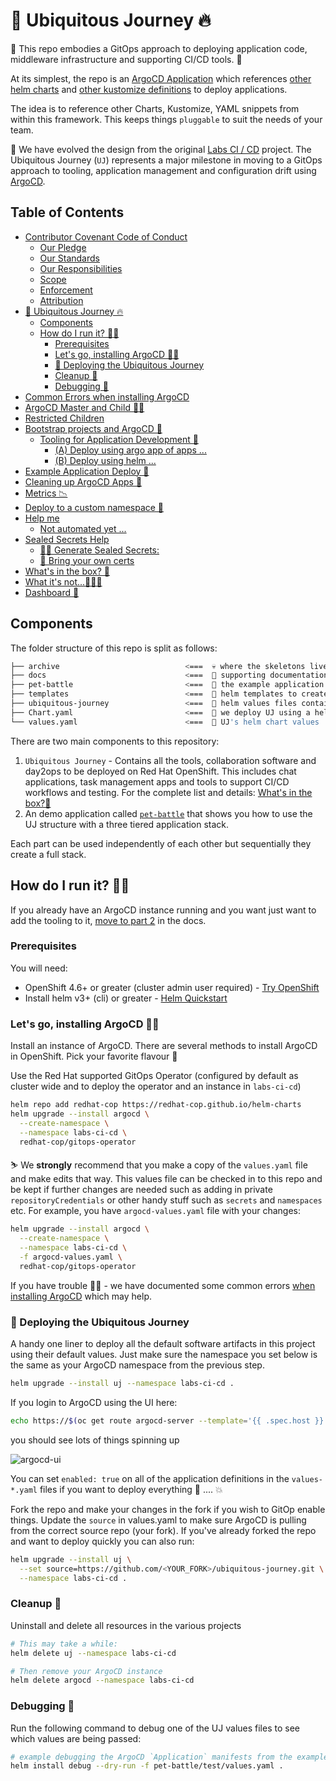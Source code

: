 # 🦄 Ubiquitous Journey 🔥

🧰 This repo embodies a GitOps approach to deploying application code, middleware infrastructure and supporting CI/CD tools. 🧰

At its simplest, the repo is an [ArgoCD Application](https://argo-cd.readthedocs.io/en/stable/core_concepts/) which references [other helm charts](https://github.com/redhat-cop/helm-charts.git) and [other kustomize definitions](https://github.com/rht-labs/refactored-adventure) to deploy applications.

The idea is to reference other Charts, Kustomize, YAML snippets from within this framework. This keeps things `pluggable` to suit the needs of your team.

🎨 We have evolved the design from the original [Labs CI / CD](https://github.com/rht-labs/labs-ci-cd.git) project. The  Ubiquitous Journey (`UJ`) represents a major milestone in moving to a GitOps approach to tooling, application management and configuration drift using [ArgoCD](https://argoproj.github.io/argo-cd/).

## Table of Contents

- [Contributor Covenant Code of Conduct](./code-of-conduct.html#contributor-covenant-code-of-conduct)
  * [Our Pledge](./code-of-conduct.html#our-pledge)
  * [Our Standards](./code-of-conduct.html#our-standards)
  * [Our Responsibilities](./code-of-conduct.html#our-responsibilities)
  * [Scope](./code-of-conduct.html#scope)
  * [Enforcement](./code-of-conduct.html#enforcement)
  * [Attribution](./code-of-conduct.html#attribution)
- [🦄 Ubiquitous Journey 🔥](./index.html#%F0%9F%A6%84-ubiquitous-journey-)
  * [Components](./index.html#components)
  * [How do I run it? 🏃‍♀️](./index.html#how-do-i-run-it-)
    + [Prerequisites](./index.html#prerequisites)
    + [Let's go, installing ArgoCD 🏃🏻](./index.html#lets-go-installing-argocd-)
    + [🤠 Deploying the Ubiquitous Journey](./index.html#%F0%9F%A4%A0-deploying-the-ubiquitous-journey)
    + [Cleanup 🧤](./index.html#cleanup-)
    + [Debugging 🤺](./index.html#debugging-)
- [Common Errors when installing ArgoCD](./docs%2Fargocd-install.html#common-errors-when-installing-argocd)
- [ArgoCD Master and Child 👩‍👦](./docs%2Fargocd-master-child.html#argocd-master-and-child-)
- [Restricted Children](./docs%2Fargocd-master-child.html#restricted-children)
- [Bootstrap projects and ArgoCD 🍻](./docs%2Fbootstrap-argocd.html#bootstrap-projects-and-argocd-)
  * [Tooling for Application Development 🦅](./docs%2Fbootstrap-argocd.html#tooling-for-application-development-)
      - [(A) Deploy using argo app of apps ...](./docs%2Fbootstrap-argocd.html#a-deploy-using-argo-app-of-apps-)
      - [(B) Deploy using helm ...](./docs%2Fbootstrap-argocd.html#b-deploy-using-helm-)
- [Example Application Deploy 🌮](./docs%2Fbootstrap-argocd.html#example-application-deploy-)
- [Cleaning up ArgoCD Apps 🧹](./docs%2Fbootstrap-argocd.html#cleaning-up-argocd-apps-)
- [Metrics 📉](./docs%2Fbootstrap-argocd.html#metrics-)
- [Deploy to a custom namespace 🦴](./docs%2Fdeploy-custom-namespace.html#deploy-to-a-custom-namespace-)
- [Help me](./docs%2Fhelp.html#help-me)
  * [Not automated yet ...](./docs%2Fhelp.html#not-automated-yet-)
- [Sealed Secrets Help](./docs%2Fsealed-secrets.html#sealed-secrets-help)
  * [🕵️‍♀️ Generate Sealed Secrets:](./docs%2Fsealed-secrets.html#%F0%9F%95%B5%EF%B8%8F%E2%80%8D%E2%99%80%EF%B8%8F-generate-sealed-secrets)
  * [📝 Bring your own certs](./docs%2Fsealed-secrets.html#%F0%9F%93%9D-bring-your-own-certs)
- [What's in the box? 👨](./docs%2Fwhats-in-the-box.html#whats-in-the-box-)
- [What it's not...🤷🏻‍♀️](./docs%2Fwhats-in-the-box.html#what-its-not)
- [Dashboard 📃](./docs%2Fwhats-in-the-box.html#dashboard-)

## Components

The folder structure of this repo is split as follows:

```bash
├── archive                            <===  💀 where the skeletons live. archived material.
├── docs                               <===  📖 supporting documentation for UJ.
├── pet-battle                         <===  📖 the example application `pet-battle`
├── templates                          <===  📖 helm templates to create ArgoCD Applications and Projects for UJ
├── ubiquitous-journey                 <===  📖 helm values files containing applications we wish to deploy
├── Chart.yaml                         <===  📖 we deploy UJ using a helm chart
└── values.yaml                        <===  📖 UJ's helm chart values
```

There are two main components to this repository:

1. `Ubiquitous Journey` - Contains all the tools, collaboration software and day2ops to be deployed on Red Hat OpenShift. This includes chat applications, task management apps and tools to support CI/CD workflows and testing. For the complete list and details: [What's in the box?👨](docs/whats-in-the-box.md)
2. An demo application called [`pet-battle`](https://github.com/petbattle) that shows you how to use the UJ structure with a three tiered application stack.

Each part can be used independently of each other but sequentially they create a full stack.

## How do I run it? 🏃‍♀️

If you already have an ArgoCD instance running and you want just want to add the tooling to it, [move to part 2](docs/bootstrap-argocd.md#tooling-for-application-development-🦅) in the docs.

### Prerequisites

You will need:

- OpenShift 4.6+ or greater (cluster admin user required) - [Try OpenShift](https://try.openshift.com)
- Install helm v3+ (cli) or greater - [Helm Quickstart](https://helm.sh/docs/intro/quickstart)

### Let's go, installing ArgoCD 🏃🏻

Install an instance of ArgoCD. There are several methods to install ArgoCD in OpenShift. Pick your favorite flavour 🍦

Use the Red Hat supported GitOps Operator (configured by default as cluster wide and to deploy the operator and an instance in `labs-ci-cd`)

```bash
helm repo add redhat-cop https://redhat-cop.github.io/helm-charts
helm upgrade --install argocd \
  --create-namespace \
  --namespace labs-ci-cd \
  redhat-cop/gitops-operator
```

⛷️ We **strongly** recommend that you make a copy of the `values.yaml` file and make edits that way. This values file can be checked in to this repo and be kept if further changes are needed such as adding in private `repositoryCredentials` or other handy stuff such as `secrets` and `namespaces` etc. For example, you have `argocd-values.yaml` file with your changes:

```bash
helm upgrade --install argocd \
  --create-namespace \
  --namespace labs-ci-cd \
  -f argocd-values.yaml \
  redhat-cop/gitops-operator
```

If you have trouble 😵‍💫 - we have documented some common errors [when installing ArgoCD](docs/argocd-install.md) which may help.

### 🤠 Deploying the Ubiquitous Journey

A handy one liner to deploy all the default software artifacts in this project using their default values. Just make sure the namespace you set below is the same as your ArgoCD namespace from the previous step.

```bash
helm upgrade --install uj --namespace labs-ci-cd .
```

If you login to ArgoCD using the UI here:

```bash
echo https://$(oc get route argocd-server --template='{{ .spec.host }}' -n labs-ci-cd)
```

you should see lots of things spinning up

![argocd-ui](docs/images/argocd-uj.png)

You can set `enabled: true` on all of the application definitions in the `values-*.yaml` files if you want to deploy everything 🧨 .... 💥

Fork the repo and make your changes in the fork if you wish to GitOp enable things. Update the `source` in values.yaml to make sure ArgoCD is pulling from the correct source repo (your fork). If you've already forked the repo and want to deploy quickly you can also run:

```bash
helm upgrade --install uj \
  --set source=https://github.com/<YOUR_FORK>/ubiquitous-journey.git \
  --namespace labs-ci-cd .
```

### Cleanup 🧤

Uninstall and delete all resources in the various projects
```bash
# This may take a while:
helm delete uj --namespace labs-ci-cd

# Then remove your ArgoCD instance
helm delete argocd --namespace labs-ci-cd
```

### Debugging 🤺

Run the following command to debug one of the UJ values files to see which values are being passed:

```bash
# example debugging the ArgoCD `Application` manifests from the example deployment 
helm install debug --dry-run -f pet-battle/test/values.yaml . 
```
